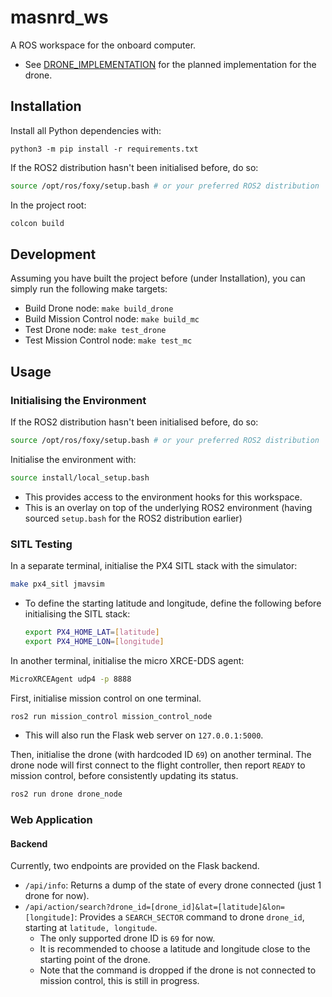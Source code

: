 # masnrd_ws

A ROS workspace for the onboard computer. 
- See [DRONE_IMPLEMENTATION](./docs/DRONE_IMPLEMENTATION.md) for the planned implementation for the drone.

## Installation
Install all Python dependencies with:
```
python3 -m pip install -r requirements.txt
```

If the ROS2 distribution hasn't been initialised before, do so:
```bash
source /opt/ros/foxy/setup.bash # or your preferred ROS2 distribution
```

In the project root:
```bash
colcon build
```

## Development
Assuming you have built the project before (under Installation), you can simply run the following make targets:
- Build Drone node: `make build_drone`
- Build Mission Control node: `make build_mc`
- Test Drone node: `make test_drone`
- Test Mission Control node: `make test_mc`

## Usage
### Initialising the Environment
If the ROS2 distribution hasn't been initialised before, do so:
```bash
source /opt/ros/foxy/setup.bash # or your preferred ROS2 distribution
```

Initialise the environment with:
```bash
source install/local_setup.bash
```
- This provides access to the environment hooks for this workspace.
- This is an overlay on top of the underlying ROS2 environment (having sourced `setup.bash` for the ROS2 distribution earlier)

### SITL Testing
In a separate terminal, initialise the PX4 SITL stack with the simulator:
```bash
make px4_sitl jmavsim
```
- To define the starting latitude and longitude, define the following before initialising the SITL stack:
    ```bash
    export PX4_HOME_LAT=[latitude]
    export PX4_HOME_LON=[longitude]
    ```

In another terminal, initialise the micro XRCE-DDS agent:
```bash
MicroXRCEAgent udp4 -p 8888
```

First, initialise mission control on one terminal.
```bash
ros2 run mission_control mission_control_node
```
- This will also run the Flask web server on `127.0.0.1:5000`.

Then, initialise the drone (with hardcoded ID `69`) on another terminal. The drone node will first connect to the flight controller, then report `READY` to mission control, before consistently updating its status.
```bash
ros2 run drone drone_node
```

### Web Application
#### Backend
Currently, two endpoints are provided on the Flask backend.
- `/api/info`: Returns a dump of the state of every drone connected (just 1 drone for now).
- `/api/action/search?drone_id=[drone_id]&lat=[latitude]&lon=[longitude]`: Provides a `SEARCH_SECTOR` command to drone `drone_id`, starting at `latitude, longitude`.
    - The only supported drone ID is `69` for now.
    - It is recommended to choose a latitude and longitude close to the starting point of the drone.
    - Note that the command is dropped if the drone is not connected to mission control, this is still in progress.